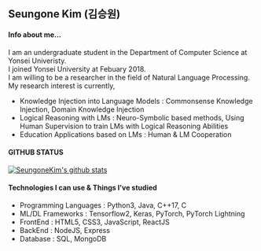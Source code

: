 ## Seungone Kim (김승원)

#### Info about me...
I am an undergraduate student in the Department of Computer Science at Yonsei Univeristy. <br>
I joined Yonsei University at Febuary 2018. <br>
I am willing to be a researcher in the field of Natural Language Processing. <br>
My research interest is currently, <br>
- Knowledge Injection into Language Models : Commonsense Knowledge Injection, Domain Knowledge Injection
- Logical Reasoning with LMs : Neuro-Symbolic based methods, Using Human Supervision to train LMs with Logical Reasoning Abilities
- Education Applications based on LMs : Human & LM Cooperation

#### GITHUB STATUS
[![SeungoneKim's github stats](https://github-readme-stats.vercel.app/api?username=SeungoneKim&show_icons=true&hide_border=true)](https://github.com/SeungoneKim)

#### Technologies I can use & Things I've studied
- Programming Languages : Python3, Java, C++17, C
- ML/DL Frameworks : Tensorflow2, Keras, PyTorch, PyTorch Lightning
- FrontEnd : HTML5, CSS3, JavaScript, ReactJS
- BackEnd : NodeJS, Express
- Database : SQL, MongoDB
